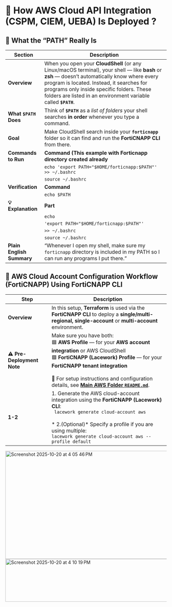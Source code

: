 # 🚀 How AWS Cloud API Integration (CSPM, CIEM, UEBA) Is Deployed ?

## 🧩 What the “PATH” Really Is

| **Section** | **Description** |
|--------------|-----------------|
| **Overview** | When you open your **CloudShell** (or any Linux/macOS terminal), your shell — like **bash** or **zsh** — doesn’t automatically know where every program is located. Instead, it searches for programs only inside specific folders. These folders are listed in an environment variable called **`$PATH`**. |
| **What `$PATH` Does** | Think of **`$PATH`** as a *list of folders* your shell searches **in order** whenever you type a command. |
| **Goal** | Make CloudShell search inside your **`forticnapp`** folder so it can find and run the **FortiCNAPP CLI** from there. |
| **Commands to Run** | **Command (This example with Forticnapp directory created already** | **Purpose** |
|  | `echo 'export PATH="$HOME/forticnapp:$PATH"' >> ~/.bashrc` | Adds your `forticnapp` folder to the PATH permanently. |
|  | `source ~/.bashrc` | Reloads your updated PATH immediately. |
| **Verification** | **Command** | **Expected Output** |
|  | `echo $PATH` | Should show `/home/cloudshell-user/forticnapp` at the **front** of the PATH. |
| **💡 Explanation** | **Part** | **What It Does** |
|  | `echo` | Prints (outputs) text. |
|  | `'export PATH="$HOME/forticnapp:$PATH"'` | Updates PATH to include `/home/cloudshell-user/forticnapp` **before** other paths. |
|  | `>> ~/.bashrc` | Appends that line to your **.bashrc** file — which runs every time a new terminal starts. |
|  | `source ~/.bashrc` | Reloads **.bashrc** immediately, applying your changes. |
| **Plain English Summary** | “Whenever I open my shell, make sure my `forticnapp` directory is included in my PATH so I can run any programs I put there.” |




## 🔧 AWS Cloud Account Configuration Workflow (FortiCNAPP) Using FortiCNAPP CLI


| Step | Description |
|------|-------------|
| **Overview** | In this setup, **Terraform** is used via the **FortiCNAPP CLI** to deploy a **single/multi-regional, single-account** or **multi-account** environment. |
| ⚠️ **Pre-Deployment Note** | Make sure you have both:<br>🟦 **AWS Profile** — for your **AWS account integration** or AWS CloudShell<br>🟩 **FortiCNAPP (Lacework) Profile** — for your **FortiCNAPP tenant integration**<br><br>📘 For setup instructions and configuration details, see **[Main AWS Folder `README.md`](../README.md)**. |
| **1-2** | 1. Generate the AWS cloud-account integration using the **FortiCNAPP (Lacework) CLI**:<br>` lacework generate cloud-account aws`<br><br>* 2.(Optional)* Specify a profile if you are using multiple:<br>`lacework generate cloud-account aws --profile default` |



<img width="757" height="336" alt="Screenshot 2025-10-20 at 4 05 46 PM" src="https://github.com/user-attachments/assets/ac673228-bd24-4362-b374-e2c0fafd5f96" />  


<img width="973" height="133" alt="Screenshot 2025-10-20 at 4 10 19 PM" src="https://github.com/user-attachments/assets/89992f5e-628d-41b1-9ec4-bdcc79bd1abe" />
